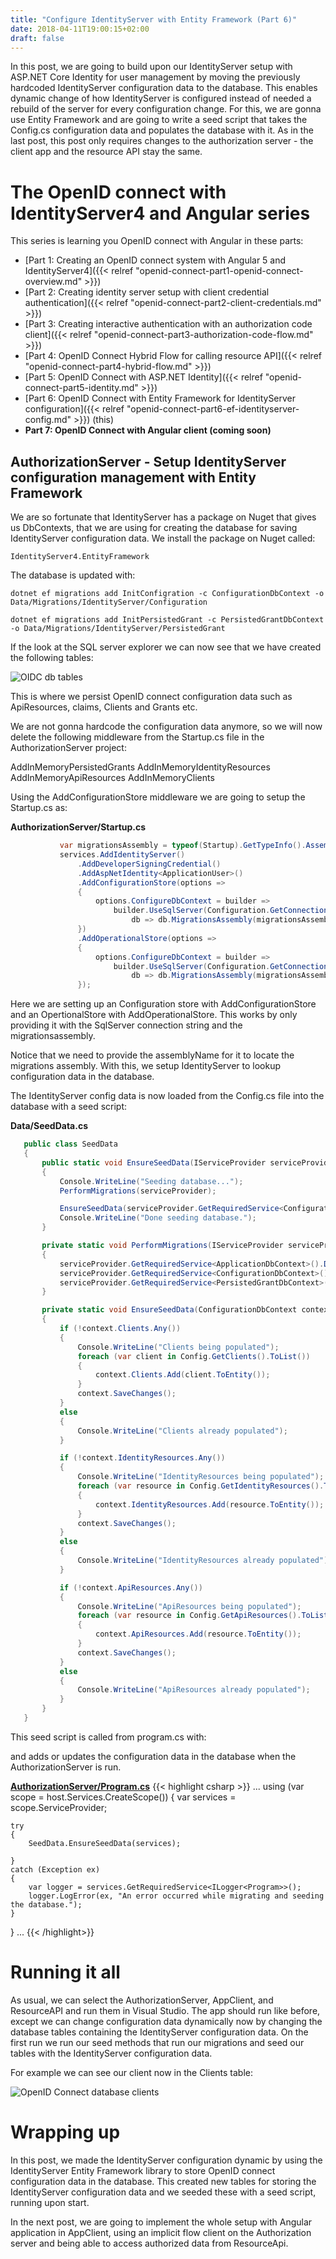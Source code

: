 ```yaml
---
title: "Configure IdentityServer with Entity Framework (Part 6)"
date: 2018-04-11T19:00:15+02:00
draft: false
---
```


In this post, we are going to build upon our IdentityServer setup with ASP.NET Core Identity for user management by moving the previously hardcoded IdentityServer configuration data to the database. This enables dynamic change of how IdentityServer is configured instead of needed a rebuild of the server for every configuration change. For this, we are gonna use Entity Framework and are going to write a seed script that takes the Config.cs configuration data and populates the database with it.
As in the last post, this post only requires changes to the authorization server - the client app and the resource API stay the same.

# The OpenID connect with IdentityServer4 and Angular series

This series is learning you OpenID connect with Angular in these parts:

- [Part 1: Creating an OpenID connect system with Angular 5 and IdentityServer4]({{< relref "openid-connect-part1-openid-connect-overview.md" >}})
- [Part 2: Creating identity server setup with client credential authentication]({{< relref "openid-connect-part2-client-credentials.md" >}})
- [Part 3: Creating interactive authentication with an authorization code client]({{< relref "openid-connect-part3-authorization-code-flow.md" >}})
- [Part 4: OpenID Connect Hybrid Flow for calling resource API]({{< relref "openid-connect-part4-hybrid-flow.md" >}})
- [Part 5: OpenID Connect with ASP.NET Identity]({{< relref "openid-connect-part5-identity.md" >}})
- [Part 6: OpenID Connect with Entity Framework for IdentityServer configuration]({{< relref "openid-connect-part6-ef-identityserver-config.md" >}}) (this)
- **Part 7: OpenID Connect with Angular client (coming soon)**

## AuthorizationServer - Setup IdentityServer configuration management with Entity Framework

We are so fortunate that IdentityServer has a package on Nuget that gives us DbContexts, that we are using for creating the database for saving IdentityServer configuration data. We install the package on Nuget called:

``IdentityServer4.EntityFramework``

The database is updated with:

``dotnet ef migrations add InitConfigration -c ConfigurationDbContext -o Data/Migrations/IdentityServer/Configuration``
 
``dotnet ef migrations add InitPersistedGrant -c PersistedGrantDbContext -o Data/Migrations/IdentityServer/PersistedGrant``

If the look at the SQL server explorer we can now see that we have created the following tables:

![OIDC db tables](/images/openid-connect/oidc6-db-tables.PNG)

This is where we persist OpenID connect configuration data such as ApiResources, claims, Clients and Grants etc.

We are not gonna hardcode the configuration data anymore, so we will now delete the following middleware from the Startup.cs file in the AuthorizationServer project:

AddInMemoryPersistedGrants
AddInMemoryIdentityResources
AddInMemoryApiResources
AddInMemoryClients

Using the AddConfigurationStore middleware we are going to setup the Startup.cs as:

**AuthorizationServer/Startup.cs**
```csharp
           var migrationsAssembly = typeof(Startup).GetTypeInfo().Assembly.GetName().Name;
           services.AddIdentityServer()
               .AddDeveloperSigningCredential()
               .AddAspNetIdentity<ApplicationUser>()
               .AddConfigurationStore(options =>
               {
                   options.ConfigureDbContext = builder =>
                       builder.UseSqlServer(Configuration.GetConnectionString("DefaultConnection"),
                           db => db.MigrationsAssembly(migrationsAssembly));
               })
               .AddOperationalStore(options =>
               {
                   options.ConfigureDbContext = builder =>
                       builder.UseSqlServer(Configuration.GetConnectionString("DefaultConnection"),
                           db => db.MigrationsAssembly(migrationsAssembly));
               });
```
Here we are setting up an Configuration store with AddConfigurationStore and an OpertionalStore with AddOperationalStore. This works by only providing it with the SqlServer connection string and the migrationsassembly.

Notice that we need to provide the assemblyName for it to locate the migrations assembly. With this, we setup IdentityServer to lookup configuration data in the database.

The IdentityServer config data is now loaded from the Config.cs file into the database with a seed script:

**Data/SeedData.cs**
```csharp
   public class SeedData
   {
       public static void EnsureSeedData(IServiceProvider serviceProvider)
       {
           Console.WriteLine("Seeding database...");
           PerformMigrations(serviceProvider);

           EnsureSeedData(serviceProvider.GetRequiredService<ConfigurationDbContext>());
           Console.WriteLine("Done seeding database.");
       }

       private static void PerformMigrations(IServiceProvider serviceProvider)
       {
           serviceProvider.GetRequiredService<ApplicationDbContext>().Database.Migrate();
           serviceProvider.GetRequiredService<ConfigurationDbContext>().Database.Migrate();
           serviceProvider.GetRequiredService<PersistedGrantDbContext>().Database.Migrate();
       }

       private static void EnsureSeedData(ConfigurationDbContext context)
       {
           if (!context.Clients.Any())
           {
               Console.WriteLine("Clients being populated");
               foreach (var client in Config.GetClients().ToList())
               {
                   context.Clients.Add(client.ToEntity());
               }
               context.SaveChanges();
           }
           else
           {
               Console.WriteLine("Clients already populated");
           }

           if (!context.IdentityResources.Any())
           {
               Console.WriteLine("IdentityResources being populated");
               foreach (var resource in Config.GetIdentityResources().ToList())
               {
                   context.IdentityResources.Add(resource.ToEntity());
               }
               context.SaveChanges();
           }
           else
           {
               Console.WriteLine("IdentityResources already populated");
           }

           if (!context.ApiResources.Any())
           {
               Console.WriteLine("ApiResources being populated");
               foreach (var resource in Config.GetApiResources().ToList())
               {
                   context.ApiResources.Add(resource.ToEntity());
               }
               context.SaveChanges();
           }
           else
           {
               Console.WriteLine("ApiResources already populated");
           }
       }
   }
```

This seed script is called from program.cs with:


and adds or updates the configuration data in the database when the AuthorizationServer is run.

**[AuthorizationServer/Program.cs](https://github.com/lydemann/oidc-angular-identityserver/blob/master/Solution%205%20-%20OIDC%20with%20EF%20for%20configuration/AuthorizationServer/Program.cs)**
{{< highlight csharp >}}
...
using (var scope = host.Services.CreateScope())
{
    var services = scope.ServiceProvider;

    try
    {
        SeedData.EnsureSeedData(services);

    }
    catch (Exception ex)
    {
        var logger = services.GetRequiredService<ILogger<Program>>();
        logger.LogError(ex, "An error occurred while migrating and seeding the database.");
    }
}
...
{{< /highlight>}}

# Running it all

As usual, we can select the AuthorizationServer, AppClient, and ResourceAPI and run them in Visual Studio. The app should run like before, except we can change configuration data dynamically now by changing the database tables containing the IdentityServer configuration data. On the first run we run our seed methods that run our migrations and seed our tables with the IdentityServer configuration data.

For example we can see our client now in the Clients table:

![OpenID Connect database clients](/images/openid-connect/oidc6-db-clients.PNG)

# Wrapping up

In this post, we made the IdentityServer configuration dynamic by using the IdentityServer Entity Framework library to store OpenID connect configuration data in the database. This created new tables for storing the IdentityServer configuration data and we seeded these with a seed script, running upon start.

In the next post, we are going to implement the whole setup with Angular application in AppClient, using an implicit flow client on the Authorization server and being able to access authorized data from ResourceApi.
